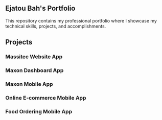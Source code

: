## Ejatou Bah's Portfolio

This repository contains my professional portfolio where I showcase my technical skills, projects, and accomplishments.

## Projects

### Massitec Website App

### Maxon Dashboard App

### Maxon Mobile App

### Online E-commerce Mobile App

### Food Ordering Mobile App

